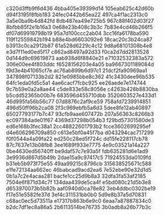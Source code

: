 c320d3ffb9f6d436
4bba405e39399d14
105eab625c42d60b
d94f3195f8fbb183
24fec0442b65ea22
497ca4f1ac2313c0
3a5e0ba9b4d842fd
8db487ea49e725b5
967c88f402d03f27
8bfbb85f2e1b16a3
0e68e23b408c3b3c
7b83e4cd46b266f5
df07d69919798b19
95a7d100ccc2ab04
3cc16fa6178ba590
119f12559842b194
b88e4bd6603092e6
18cac20c3b24ca87
b3913c0ca2912b87
61a528d6229c4c12
9d8a68101308b4e8
e3d7f11ed0ed5f17
c862ad8497a92d33
f0ca2d7dd2813528
0d144d9c69619873
aab938d6f8840e21
e71032532383a572
306e00ee4f803ddc
f6528156203e4a05
ba9667301189084d
f9d3e4b41065cf7e
ac76ab899b6d97c1
21dcf2fa90969aa1
347898f07133b2d2
821e0985bbe8c362
41c3430dee96b535
64fc1eda0fd5c5a1
4ae6cacf7fcbc925
ee26aede7e174744
9c7b59e0a2a8ae44
c5de833e58c8056e
c4263b426b8830ba
b5cdd52365b00b7e
683596d455710dbb
3520603527e433d1
46d995fa56b56c77
07d8876c2af9ce59
758afd7239914851
496d50ff96b2ca08
2f3c969ebfb5a6d3
5dee8fe12ab40897
65027793177b7c47
93cfb9aae607472b
207a56363c8266b3
ec097384ade01f67
4369d37298b054b3
f29bd57301580de3
ed6e168b3fec38a1
2cc48822601793b2
fcce3602699295ef
d4e606296709a850
c613e5bf0a45f7ba
d043294cac717299
f0f0544a4a09fa22
ed250c28ed5f724c
dd15fe228117cb78
87c7637e13b08fb8
3ee1689f933e7775
4e9c03521a14a227
0be4630ed56740ff
be9daf57c7e93a5f
fdb635281d6e1ad9
3e9936d867d5b49b
2dae15a9c97417c5
71924553da0109fd
b31eb5b973f75e55
49aa99215c8796cb
315638525671c588
e1fe72134aa662ec
46babcad9acd2ea6
7e52ebe90e32d1d5
0b1a7c2e4acaa281
bacfe1cc25d9b8a3
32dfa3fa53af2185
7504e6f871d34c7f
134daa439de5ca4f
e5bd080c21d5b3e8
d653970073b5b82b
aaf0940d0ca78e82
3eb4ddbc0302be19
f17e51e5582fe37d
3ef4c311531bb0b0
5d9e8b37a5d70831
c68ac0ec5d73511a
e17317b863b6e9c0
6eaa7a87887834c0
b2dc7df1ec8a86a5
2b6113514be76735
3b0adb8a26b77b3c
